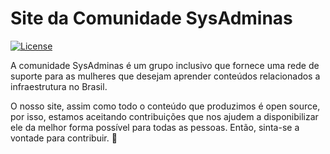 # Site da Comunidade SysAdminas

[![License](https://img.shields.io/badge/license-GPL--3.0-green)](https://github.com/sysadminas/sysadminas-site/blob/master/LICENSE)

A comunidade SysAdminas é um grupo inclusivo que fornece uma rede de suporte para as mulheres que desejam aprender conteúdos relacionados a infraestrutura no Brasil.

O nosso site, assim como todo o conteúdo que produzimos é open source, por isso, estamos aceitando contribuições que nos ajudem a disponibilizar ele da melhor forma possível para todas as pessoas. Então, sinta-se a vontade para contribuir. 💜


